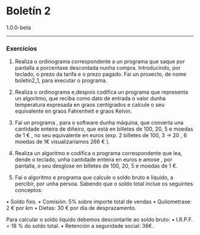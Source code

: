 # Boletín 2
1.0.0-beta
***
### Exercicios
1. Realiza o ordinograma  correspondente a un programa que saque por pantalla a porcentaxe descontada nunha compra. Introducindo,           por teclado, o prezo da tarifa e o prezo pagado. 
Fai un proxecto, de nome boletin2_1, para executar o programa.

1. Realiza o ordinograma e,despois codifica un programa que representa un algoritmo, que reciba como dato de entrada o valor dunha temperatura expresada en graos centígrados e calcule o seu equivalente en graos Fahrenheit e graos Kelvin.
    
1. Fai un programa , para o software dunha máquina, que converta una cantidade enteira de diñeiro, que está en billetes de 100, 20, 5 e moedas de 1 € , no seu equivalente en euros (exp.  2 billetes de 100, 3 -> 20 , 6 moedas de 1€ visualizaríamos 266 € ).

1. Realiza un algoritmo e codifica o programa correspondente  que lea, dende o teclado, unha cantidade enteira en euros e amose , por pantalla, o seu desglose en billetes de 100, 20, 5 e moedas de 1 €.

1. Fai o algoritmo e programa que calcule o soldo bruto e líquido, a percibir, por unha persoa. Sabendo que o soldo total inclue os seguintes conceptos:

  • Soldo fixo. 
  • Comisión: 5% sobre importe total de vendas
  • Quilometraxe: 2 € por km
  • Dietas: 30 € por día de desprazamento.
    
  Para calcular o soldo líquido debemos descontarlle ao soldo bruto:
  • I.R.P.F. = 18 % do soldo total.
  • Retención a seguridade social: 36€.
